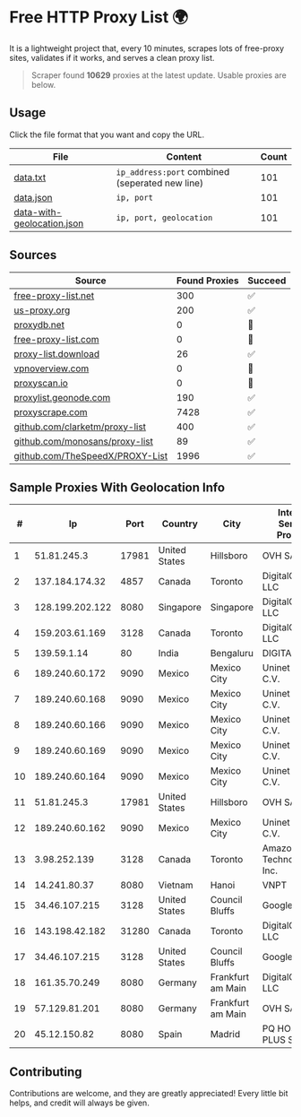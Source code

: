 
# Free HTTP Proxy List 🌍

It is a lightweight project that, every 10 minutes, scrapes lots of free-proxy sites, validates if it works, and serves a clean proxy list.


> Scraper found **10629** proxies at the latest update. Usable proxies are below.

## Usage

Click the file format that you want and copy the URL.


|File|Content|Count|
|----|-------|-----|
|[data.txt](https://raw.githubusercontent.com/themiralay/Proxy-List-World/master/data.txt)|`ip_address:port` combined (seperated new line)|101|
|[data.json](https://raw.githubusercontent.com/themiralay/Proxy-List-World/master/data.json)|`ip, port`|101|
|[data-with-geolocation.json](https://raw.githubusercontent.com/themiralay/Proxy-List-World/master/data-with-geolocation.json)|`ip, port, geolocation`|101|

## Sources

|Source|Found Proxies|Succeed|
|------|-------------|-------|
|[free-proxy-list.net](https://free-proxy-list.net)|300|✅|
|[us-proxy.org](https://www.us-proxy.org)|200|✅|
|[proxydb.net](http://proxydb.net)|0|🚫|
|[free-proxy-list.com](https://free-proxy-list.com/?page=&port=&type%5B%5D=http&type%5B%5D=https&up_time=0&search=Search)|0|🚫|
|[proxy-list.download](https://www.proxy-list.download/HTTP)|26|✅|
|[vpnoverview.com](https://vpnoverview.com/privacy/anonymous-browsing/free-proxy-servers)|0|🚫|
|[proxyscan.io](https://www.proxyscan.io)|0|🚫|
|[proxylist.geonode.com](https://proxylist.geonode.com/api/proxy-list?limit=300&page=1&sort_by=lastChecked&sort_type=desc&protocols=http,https)|190|✅|
|[proxyscrape.com](https://api.proxyscrape.com/v2/?request=displayproxies&protocol=http&timeout=10000&country=all&ssl=all&anonymity=all)|7428|✅|
|[github.com/clarketm/proxy-list](https://raw.githubusercontent.com/clarketm/proxy-list/master/proxy-list-raw.txt)|400|✅|
|[github.com/monosans/proxy-list](https://raw.githubusercontent.com/monosans/proxy-list/main/proxies/http.txt)|89|✅|
|[github.com/TheSpeedX/PROXY-List](https://raw.githubusercontent.com/TheSpeedX/PROXY-List/master/http.txt)|1996|✅|


## Sample Proxies With Geolocation Info

|#|Ip|Port|Country|City|Internet Service Provider|
|-|--|----|-------|----|-------------------------|
|1|51.81.245.3|17981|United States|Hillsboro|OVH SAS|
|2|137.184.174.32|4857|Canada|Toronto|DigitalOcean, LLC|
|3|128.199.202.122|8080|Singapore|Singapore|DigitalOcean, LLC|
|4|159.203.61.169|3128|Canada|Toronto|DigitalOcean, LLC|
|5|139.59.1.14|80|India|Bengaluru|DIGITALOCEAN|
|6|189.240.60.172|9090|Mexico|Mexico City|Uninet S.A. de C.V.|
|7|189.240.60.168|9090|Mexico|Mexico City|Uninet S.A. de C.V.|
|8|189.240.60.166|9090|Mexico|Mexico City|Uninet S.A. de C.V.|
|9|189.240.60.169|9090|Mexico|Mexico City|Uninet S.A. de C.V.|
|10|189.240.60.164|9090|Mexico|Mexico City|Uninet S.A. de C.V.|
|11|51.81.245.3|17981|United States|Hillsboro|OVH SAS|
|12|189.240.60.162|9090|Mexico|Mexico City|Uninet S.A. de C.V.|
|13|3.98.252.139|3128|Canada|Toronto|Amazon Technologies Inc.|
|14|14.241.80.37|8080|Vietnam|Hanoi|VNPT|
|15|34.46.107.215|3128|United States|Council Bluffs|Google LLC|
|16|143.198.42.182|31280|Canada|Toronto|DigitalOcean, LLC|
|17|34.46.107.215|3128|United States|Council Bluffs|Google LLC|
|18|161.35.70.249|8080|Germany|Frankfurt am Main|DigitalOcean, LLC|
|19|57.129.81.201|8080|Germany|Frankfurt am Main|OVH SAS|
|20|45.12.150.82|8080|Spain|Madrid|PQ HOSTING PLUS S.R.L.|



## Contributing

Contributions are welcome, and they are greatly appreciated! Every
little bit helps, and credit will always be given.

